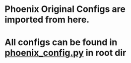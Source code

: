 # Phoenix Original Configs are imported from here.

# All configs can be found in [phoenix_config.py](https://github.com/garima-rathore/Probable-garuda/blob/master/hell_config.py) in root dir
